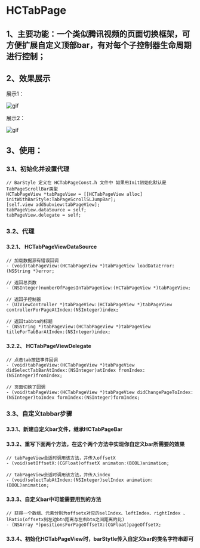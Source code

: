 # HCTabPage
## 1、主要功能：一个类似腾讯视频的页面切换框架，可方便扩展自定义顶部bar，有对每个子控制器生命周期进行控制；

## 2、效果展示

展示1：

![gif](https://github.com/chenhongchen/HCTabPage/blob/master/scrollbar1.gif)

展示2：

![gif](https://github.com/chenhongchen/HCTabPage/blob/master/scrollbar2.gif)

## 3、使用：

### 3.1、初始化并设置代理

```
// BarStyle 定义在 HCTabPageConst.h 文件中 如果用Init初始化默认是TabPageScrollBar类型
HCTabPageView *tabPageView = [[HCTabPageView alloc] initWithBarStyle:TabPageScrollSLJumpBar];
[self.view addSubview:tabPageView];
tabPageView.dataSource = self;
tabPageView.delegate = self;
```

### 3.2、代理

#### 3.2.1、  HCTabPageViewDataSource

```
// 加载数据源有错误回调
- (void)tabPageView:(HCTabPageView *)tabPageView loadDataError:(NSString *)error;

// 返回总页数
- (NSInteger)numberOfPagesInTabPageView:(HCTabPageView *)tabPageView;

// 返回子控制器
- (UIViewController *)tabPageView:(HCTabPageView *)tabPageView controllerForPageAtIndex:(NSInteger)index;

// 返回tabbtn的标题
- (NSString *)tabPageView:(HCTabPageView *)tabPageView titleForTabBarAtIndex:(NSInteger)index;
```

#### 3.2.2、 HCTabPageViewDelegate

```
// 点击tab按钮事件回调
- (void)tabPageView:(HCTabPageView *)tabPageView didSelectTabBarAtIndex:(NSInteger)atIndex fromIndex:(NSInteger)fromIndex;

// 页面切换了回调
- (void)tabPageView:(HCTabPageView *)tabPageView didChangePageToIndex:(NSInteger)toIndex formIndex:(NSInteger)formIndex;
```

### 3.3、自定义tabbar步骤

#### 3.3.1、新建自定义bar文件，继承HCTabPageBar

#### 3.3.2、重写下面两个方法，在这个两个方法中实现你自定义bar所需要的效果

```
// tabPageView会适时调用该方法，并传入offsetX
- (void)setOffsetX:(CGFloat)offsetX animaton:(BOOL)animation;

// tabPageView会适时调用该方法，并传入index
- (void)selectTabAtIndex:(NSInteger)selIndex animation:(BOOL)animation;
```

#### 3.3.3、自定义bar中可能需要用到的方法
```
// 获得一个数组、元素分别为offsetx对应的selIndex、leftIndex、rightIndex 、lRatio(offsetx到左边btn距离与左右btn之间距离的比)
- (NSArray *)positionsForPageOffsetX:(CGFloat)pageOffsetX;
```

#### 3.3.4、初始化HCTabPageView时，barStytle传入自定义bar的类名字符串即可



